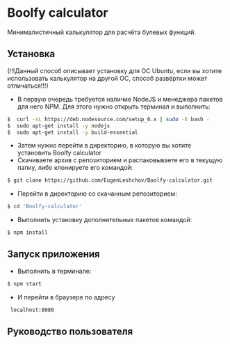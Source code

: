 # Boolfy calculator

Минималистичный калькулятор для расчёта булевых функций.

## Установка

(!!!Данный способ описывает установку для ОС Ubuntu, если вы хотите использовать калькулятор на другой ОС, способ развёртки может отличаться!!!)

   * В первую очередь требуется наличие NodeJS и менеджера пакетов для него NPM. Для этого нужно открыть терминал и выполнить:

   ```bash
   $  curl -sL https://deb.nodesource.com/setup_6.x | sudo -E bash -
   $  sudo apt-get install -y nodejs
   $  sudo apt-get install -y build-essential
   ```
   * Затем нужно перейти в директорию, в которую вы хотите установить Boolfy calculator
   * Скачиваете архив с репозиторием и распаковываете его в текущую папку, либо клонируете его командой:

   ```bash
   $ git clone https://github.com/EugenLeshchov/Boolfy-calculator.git
   ```
   * Перейти в директорию со скачанным репозиторием:

   ```bash
   $ cd 'Boolfy-calculator'
   ```
   * Выполнить установку дополнительных пакетов командой:

   ```bash
   $ npm install
   ```

## Запуск приложения

   * Выполнить в терминале:

   ```bash
   $ npm start
   ```
   * И перейти в браузере по адресу
   ```bash
    localhost:8080
   ```

## Руководство пользователя
